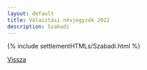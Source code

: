 ```yaml
---
layout: default
title: Választási névjegyzék 2022
description: Szabadi
---
```


{% include settlementHTMLs/Szabadi.html %}

[Vissza](../)